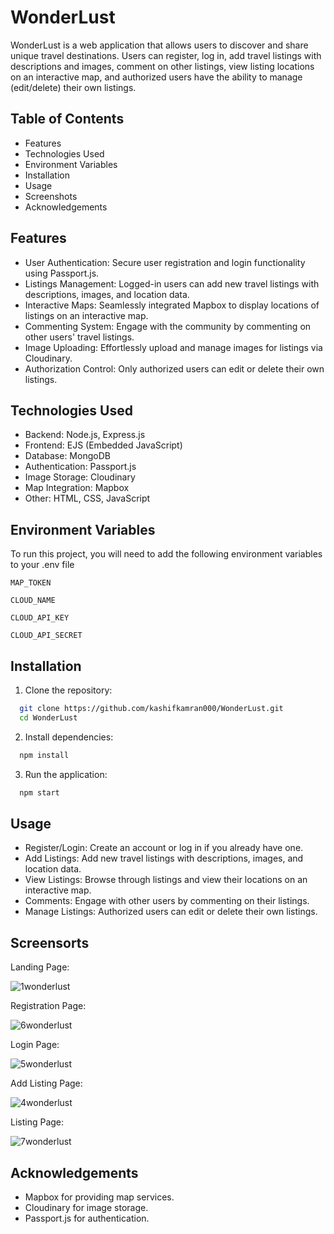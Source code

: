 
# WonderLust
WonderLust is a web application that allows users to discover and share unique travel destinations. Users can register, log in, add travel listings with descriptions and images, comment on other listings, view listing locations on an interactive map, and authorized users have the ability to manage (edit/delete) their own listings.



##  Table of Contents
- Features
- Technologies Used
- Environment Variables
- Installation
- Usage
- Screenshots
- Acknowledgements

## Features
- User Authentication: Secure user registration and login functionality using Passport.js.
- Listings Management: Logged-in users can add new travel listings with descriptions, images, and location data.
- Interactive Maps: Seamlessly integrated Mapbox to display locations of listings on an interactive map.
- Commenting System: Engage with the community by commenting on other users' travel listings.
- Image Uploading: Effortlessly upload and manage images for listings via Cloudinary.
- Authorization Control: Only authorized users can edit or delete their own listings.


## Technologies Used
- Backend: Node.js, Express.js
- Frontend: EJS (Embedded JavaScript)
- Database: MongoDB
- Authentication: Passport.js
- Image Storage: Cloudinary
- Map Integration: Mapbox
- Other: HTML, CSS, JavaScript

## Environment Variables

To run this project, you will need to add the following environment variables to your .env file

`MAP_TOKEN`

`CLOUD_NAME`

`CLOUD_API_KEY`

`CLOUD_API_SECRET`





## Installation

1. Clone the repository:

```bash
  git clone https://github.com/kashifkamran000/WonderLust.git
  cd WonderLust
```
2. Install dependencies:
```bash
  npm install
```

3. Run the application:
```bash
  npm start
```

    
## Usage

- Register/Login: Create an account or log in if you already have one.
- Add Listings: Add new travel listings with descriptions, images, and location data.
- View Listings: Browse through listings and view their locations on an interactive map.
- Comments: Engage with other users by commenting on their listings.
- Manage Listings: Authorized users can edit or delete their own listings.


## Screensorts

Landing Page:


![1wonderlust](https://github.com/user-attachments/assets/c0db6038-d531-4661-8e2a-9a1a466f4952)


Registration Page:


![6wonderlust](https://github.com/user-attachments/assets/6cab86a5-2006-4462-9974-ecd26f3acf2a)


Login Page:


![5wonderlust](https://github.com/user-attachments/assets/37b730ea-d00d-4075-8737-dea6fa7d5628)


Add Listing Page:


![4wonderlust](https://github.com/user-attachments/assets/f18701db-3326-4654-855d-871005beffa5)


Listing Page: 


![7wonderlust](https://github.com/user-attachments/assets/dd829624-c87b-428e-8300-b68d3a462ee4)


## Acknowledgements

- Mapbox for providing map services.
- Cloudinary for image storage.
- Passport.js for authentication.










